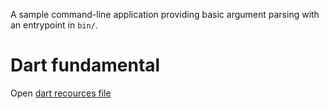 A sample command-line application providing basic argument parsing with an entrypoint in `bin/`.

# Dart fundamental 

Open [dart recources file](https://www.canva.com/design/DAFfadm9MQI/VL8gud2XpDtIpyML5Va_3A/edit) 